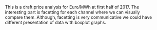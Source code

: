  This is a draft price analysis for Euro/MWh at first half of 2017.
 The interesting part is facetting for each channel where we can visually compare them.
 Although, facetting is very communicative we could have different presentation of data with boxplot graphs.  
